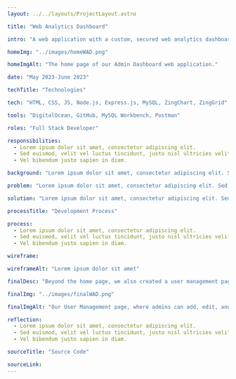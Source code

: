 ```yaml
---
layout: ../../layouts/ProjectLayout.astro

title: "Web Analytics Dashboard"

intro: "A web application with a custom, secured web analytics dashboard and reporting system."

homeImg: "../images/homeWAD.png"

homeImgAlt: "The home page of our Admin Dashboard web application."

date: "May 2023-June 2023"

techTitle: "Technologies"

tech: "HTML, CSS, JS, Node.js, Express.js, MySQL, ZingChart, ZingGrid"

tools: "DigitalOcean, GitHub, MySQL Workbench, Postman"

roles: "Full Stack Developer"

responsibilities:
  - Lorem ipsum dolor sit amet, consectetur adipiscing elit.
  - Sed euismod, velit vel luctus tincidunt, justo nisl ultricies velit.
  - Vel bibendum justo sapien in diam.

background: "Lorem ipsum dolor sit amet, consectetur adipiscing elit. Sed euismod, velit vel luctus tincidunt, justo nisl ultricies velit, vel bibendum justo sapien in diam."

problem: "Lorem ipsum dolor sit amet, consectetur adipiscing elit. Sed euismod, velit vel luctus tincidunt, justo nisl ultricies velit, vel bibendum justo sapien in diam."

solution: "Lorem ipsum dolor sit amet, consectetur adipiscing elit. Sed euismod, velit vel luctus tincidunt, justo nisl ultricies velit, vel bibendum justo sapien in diam."

processTitle: "Development Process"

process:
  - Lorem ipsum dolor sit amet, consectetur adipiscing elit.
  - Sed euismod, velit vel luctus tincidunt, justo nisl ultricies velit.
  - Vel bibendum justo sapien in diam.

wireframe:

wireframeAlt: "Lorem ipsum dolor sit amet"

finalDesc: "Beyond the home page, we also created a user management page, building our own REST API where admins can add, edit, and delete users."

finalImg: "../images/finalWAD.png"

finalImgAlt: "Our User Management page, where admins can add, edit, and delete users."

reflection:
  - Lorem ipsum dolor sit amet, consectetur adipiscing elit.
  - Sed euismod, velit vel luctus tincidunt, justo nisl ultricies velit.
  - Vel bibendum justo sapien in diam.

sourceTitle: "Source Code"

sourceLink:
---
```

